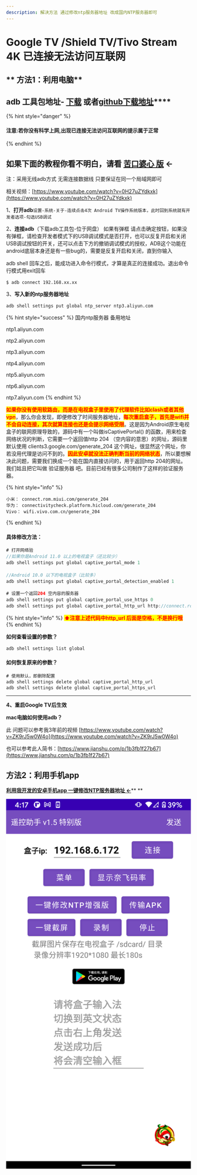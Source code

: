 ```yaml
---
description: 解决方法 通过修改ntp服务器地址 改成国内NTP服务器即可
---
```


# Google TV /Shield TV/Tivo Stream 4K 已连接无法访问互联网

## ** 方法1：利用电脑**

## **adb 工具包地址- **[**下载**](https://drive.google.com/drive/folders/1PIT3issyC3qD\_mjt9HRVJkM2qTlphXWk?usp=sharing)**  或者**[**github下载地址**](https://github.com/ligl0702/Pan/releases/tag/ADB)****

{% hint style="danger" %}
#### **注意:若你没有科学上网,出现已连接无法访问互联网的提示属于正常**
{% endhint %}

## 如果下面的教程你看不明白，请看 [苦口婆心 版](https://www.bilibili.com/read/cv9486531)   ←

注：采用无线adb方式 无需连接数据线 只要保证在同一个局域网即可

相关视频：[https://www.youtube.com/watch?v=0H27uZYdkxk](https://www.youtube.com/watch?v=0H27uZYdkxk)

&#x20;1、**打开adb**`设置-系统-关于-连续点击4次 Android TV操作系统版本，此时回到系统就有开发者选项-勾选USB调试`

2、**连接adb**（下载adb工具包-位于网盘） 如果有弹框 请点击确定按钮，如果没有弹框，请检查开发者模式下的USB调试模式是否打开，也可以反复开启和关闭USB调试按钮的开关，还可以点击下方的撤销调试模式的授权，ADB这个功能在android底层本身还是有一些bug的，需要是反复开启和关闭，直到你输入

adb shell 回车之后，能成功进入命令行模式，才算是真正的连接成功。退出命令行模式用exit回车

```
$ adb connect 192.168.xx.xx
```

3、**写入新的ntp服务器地址**&#x20;

```
adb shell settings put global ntp_server ntp3.aliyun.com 
```

{% hint style="success" %}
&#x20;国内ntp服务器 备用地址&#x20;

ntp1.aliyun.com&#x20;

ntp2.aliyun.com&#x20;

ntp3.aliyun.com&#x20;

ntp4.aliyun.com&#x20;

ntp5.aliyun.com&#x20;

ntp6.aliyun.com&#x20;

ntp7.aliyun.com
{% endhint %}

&#x20;      <mark style="color:red;">**如果你没有使用软路由，而是在电视盒子里使用了代理软件比如clash或者其他vpn**</mark>，那么你会发现，即便修改了时间服务器地址，<mark style="color:red;">**每次重启盒子，首先是wifi并不会自动连接，其次就算连接也还是会提示网络受限**</mark>。这是因为Android原生电视盒子的联网原理导致的，源码中有一个叫做isCaptivePortal() 的函数，用来检查网络状况的判断，它需要一个返回值http 204 （空内容的意思）的网址，源码里默认使用 clients3.google.com/generate\_204 这个网址，很显然这个网址，你若没用代理是访问不到的。<mark style="color:red;">**因此安卓就没法正确判断当前的网络状态**</mark>，所以要想解决此问题，需要我们换成一个能在国内直接访问的，用于返回http 204的网址。我们姑且把它叫做 验证服务器 吧。目前已经有很多公司制作了这样的验证服务器。

{% hint style="info" %}
```
小米： connect.rom.miui.com/generate_204
华为： connectivitycheck.platform.hicloud.com/generate_204
Vivo： wifi.vivo.com.cn/generate_204
```
{% endhint %}

#### 具体修改方法：&#x20;

```java
# 打开网络验
//如果你是Android 11.0 以上的电视盒子（还比较少）
adb shell settings put global captive_portal_mode 1

//Android 10.0 以下的电视盒子（比较多）
adb shell settings put global captive_portal_detection_enabled 1

# 设置一个返回204 空内容的服务器
adb shell settings put global captive_portal_use_https 0
adb shell settings put global captive_portal_http_url http://connect.rom.miui.com/generate_204

```

{% hint style="info" %}
<mark style="color:red;">**⬆️注意上述代码中http\_url 后面是空格，不是换行哦**</mark>
{% endhint %}

**如何查看设置的参数？**

```
adb shell settings list global
```

#### **如何恢复原来的参数？**

```
# 使用默认，即删除配置
adb shell settings delete global captive_portal_http_url
adb shell settings delete global captive_portal_https_url
```

****

**4、重启Google TV后生效**

**mac电脑如何使用adb？**

此 问题可以参考我3年前的视频 [https://www.youtube.com/watch?v=ZK9rJ5w0W4o](https://www.youtube.com/watch?v=ZK9rJ5w0W4o)

也可以参考此人简书：[https://www.jianshu.com/p/1b3fb1f27b67](https://www.jianshu.com/p/1b3fb1f27b67)

## 方法2：利用手机app

&#x20;[**利用我开发的安卓手机app 一键修改NTP服务器地址 ←**](../11.md)** **

![](../.gitbook/assets/ntp-up.png)

